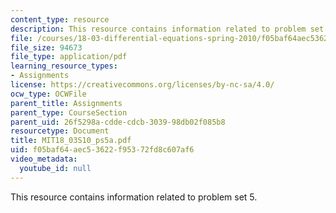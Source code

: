 ```yaml
---
content_type: resource
description: This resource contains information related to problem set 5.
file: /courses/18-03-differential-equations-spring-2010/f05baf64aec53622f95372fd8c607af6_MIT18_03S10_ps5a.pdf
file_size: 94673
file_type: application/pdf
learning_resource_types:
- Assignments
license: https://creativecommons.org/licenses/by-nc-sa/4.0/
ocw_type: OCWFile
parent_title: Assignments
parent_type: CourseSection
parent_uid: 26f5298a-cdde-cdcb-3039-98db02f085b8
resourcetype: Document
title: MIT18_03S10_ps5a.pdf
uid: f05baf64-aec5-3622-f953-72fd8c607af6
video_metadata:
  youtube_id: null
---
```

This resource contains information related to problem set 5.